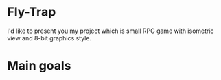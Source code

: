 # Fly-Trap

I'd like to present you my project which is small RPG game with isometric view and 8-bit graphics style.

# Main goals



